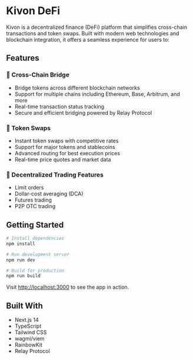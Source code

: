 # Kivon DeFi

Kivon is a decentralized finance (DeFi) platform that simplifies cross-chain transactions and token swaps. Built with modern web technologies and blockchain integration, it offers a seamless experience for users to:

## Features

### 🔄 Cross-Chain Bridge
- Bridge tokens across different blockchain networks
- Support for multiple chains including Ethereum, Base, Arbitrum, and more
- Real-time transaction status tracking
- Secure and efficient bridging powered by Relay Protocol

### 💱 Token Swaps
- Instant token swaps with competitive rates
- Support for major tokens and stablecoins
- Advanced routing for best execution prices
- Real-time price quotes and market data

### 💎 Decentralized Trading Features
- Limit orders
- Dollar-cost averaging (DCA)
- Futures trading
- P2P OTC trading

## Getting Started

```bash
# Install dependencies
npm install

# Run development server
npm run dev

# Build for production
npm run build
```

Visit [http://localhost:3000](http://localhost:3000) to see the app in action.

## Built With
- Next.js 14
- TypeScript
- Tailwind CSS
- wagmi/viem
- RainbowKit
- Relay Protocol
